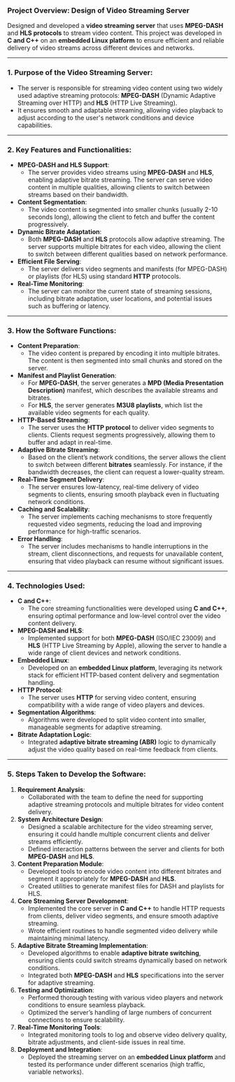 ### Project Overview: Design of Video Streaming Server

Designed and developed a **video streaming server** that uses **MPEG-DASH** and **HLS protocols** to stream video content. This project was developed in **C and C++** on an **embedded Linux platform** to ensure efficient and reliable delivery of video streams across different devices and networks.

---

### 1. **Purpose of the Video Streaming Server**:
   - The server is responsible for streaming video content using two widely used adaptive streaming protocols: **MPEG-DASH** (Dynamic Adaptive Streaming over HTTP) and **HLS** (HTTP Live Streaming).
   - It ensures smooth and adaptable streaming, allowing video playback to adjust according to the user's network conditions and device capabilities.

---

### 2. **Key Features and Functionalities**:
   - **MPEG-DASH and HLS Support**:
     - The server provides video streams using **MPEG-DASH** and **HLS**, enabling adaptive bitrate streaming. The server can serve video content in multiple qualities, allowing clients to switch between streams based on their bandwidth.
   - **Content Segmentation**:
     - The video content is segmented into smaller chunks (usually 2-10 seconds long), allowing the client to fetch and buffer the content progressively.
   - **Dynamic Bitrate Adaptation**:
     - Both **MPEG-DASH** and **HLS** protocols allow adaptive streaming. The server supports multiple bitrates for each video, allowing the client to switch between different qualities based on network performance.
   - **Efficient File Serving**:
     - The server delivers video segments and manifests (for MPEG-DASH) or playlists (for HLS) using standard **HTTP** protocols.
   - **Real-Time Monitoring**:
     - The server can monitor the current state of streaming sessions, including bitrate adaptation, user locations, and potential issues such as buffering or latency.

---

### 3. **How the Software Functions**:
   - **Content Preparation**:
     - The video content is prepared by encoding it into multiple bitrates. The content is then segmented into small chunks and stored on the server.
   - **Manifest and Playlist Generation**:
     - For **MPEG-DASH**, the server generates a **MPD (Media Presentation Description)** manifest, which describes the available streams and bitrates.
     - For **HLS**, the server generates **M3U8 playlists**, which list the available video segments for each quality.
   - **HTTP-Based Streaming**:
     - The server uses the **HTTP protocol** to deliver video segments to clients. Clients request segments progressively, allowing them to buffer and adapt in real-time.
   - **Adaptive Bitrate Streaming**:
     - Based on the client’s network conditions, the server allows the client to switch between different **bitrates** seamlessly. For instance, if the bandwidth decreases, the client can request a lower-quality stream.
   - **Real-Time Segment Delivery**:
     - The server ensures low-latency, real-time delivery of video segments to clients, ensuring smooth playback even in fluctuating network conditions.
   - **Caching and Scalability**:
     - The server implements caching mechanisms to store frequently requested video segments, reducing the load and improving performance for high-traffic scenarios.
   - **Error Handling**:
     - The server includes mechanisms to handle interruptions in the stream, client disconnections, and requests for unavailable content, ensuring that video playback can resume without significant issues.

---

### 4. **Technologies Used**:
   - **C and C++**:
     - The core streaming functionalities were developed using **C and C++**, ensuring optimal performance and low-level control over the video content delivery.
   - **MPEG-DASH and HLS**:
     - Implemented support for both **MPEG-DASH** (ISO/IEC 23009) and **HLS** (HTTP Live Streaming by Apple), allowing the server to handle a wide range of client devices and network conditions.
   - **Embedded Linux**:
     - Developed on an **embedded Linux platform**, leveraging its network stack for efficient HTTP-based content delivery and segmentation handling.
   - **HTTP Protocol**:
     - The server uses **HTTP** for serving video content, ensuring compatibility with a wide range of video players and devices.
   - **Segmentation Algorithms**:
     - Algorithms were developed to split video content into smaller, manageable segments for adaptive streaming.
   - **Bitrate Adaptation Logic**:
     - Integrated **adaptive bitrate streaming (ABR)** logic to dynamically adjust the video quality based on real-time feedback from clients.

---

### 5. **Steps Taken to Develop the Software**:
   1. **Requirement Analysis**:
      - Collaborated with the team to define the need for supporting adaptive streaming protocols and multiple bitrates for video content delivery.
   2. **System Architecture Design**:
      - Designed a scalable architecture for the video streaming server, ensuring it could handle multiple concurrent clients and deliver streams efficiently.
      - Defined interaction patterns between the server and clients for both **MPEG-DASH** and **HLS**.
   3. **Content Preparation Module**:
      - Developed tools to encode video content into different bitrates and segment it appropriately for **MPEG-DASH** and **HLS**.
      - Created utilities to generate manifest files for DASH and playlists for HLS.
   4. **Core Streaming Server Development**:
      - Implemented the core server in **C and C++** to handle HTTP requests from clients, deliver video segments, and ensure smooth adaptive streaming.
      - Wrote efficient routines to handle segmented video delivery while maintaining minimal latency.
   5. **Adaptive Bitrate Streaming Implementation**:
      - Developed algorithms to enable **adaptive bitrate switching**, ensuring clients could switch streams dynamically based on network conditions.
      - Integrated both **MPEG-DASH** and **HLS** specifications into the server for adaptive streaming.
   6. **Testing and Optimization**:
      - Performed thorough testing with various video players and network conditions to ensure seamless playback.
      - Optimized the server’s handling of large numbers of concurrent connections to ensure scalability.
   7. **Real-Time Monitoring Tools**:
      - Integrated monitoring tools to log and observe video delivery quality, bitrate adjustments, and client-side issues in real time.
   8. **Deployment and Integration**:
      - Deployed the streaming server on an **embedded Linux platform** and tested its performance under different scenarios (high traffic, variable networks).
